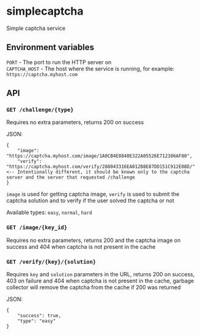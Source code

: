 # simplecaptcha
Simple captcha service

## Environment variables
`PORT` - The port to run the HTTP server on  
`CAPTCHA_HOST` - The host where the service is running, for example: `https://captcha.myhost.com`

## API
### `GET /challenge/{type}`
Requires no extra parameters, returns 200 on success

JSON:
```
{
    "image": "https://captcha.myhost.com/image/1A0CB4E8840E322A05526E712386AF80",
    "verify": "https://captcha.myhost.com/verify/288043316EA012B8E87DD151C912E08D/" <-- Intentionally different, it should be known only to the captcha server and the server that requested /challenge
}
```

`image` is used for getting captcha image, `verify` is used to submit the captcha solution and to verify if the user solved the captcha or not

Available types: `easy`, `normal`, `hard`

### `GET /image/{key_id}`
Requires no extra parameters, returns 200 and the captcha image on success and 404 when captcha is not present in the cache

### `GET /verify/{key}/{solution}`
Requires `key` and `solution` parameters in the URL, returns 200 on success, 403 on failure and 404 when captcha is not present in the cache, garbage collector will remove the captcha from the cache if 200 was returned

JSON:
```
{
    "success": true,
    "type": "easy"
}
```
